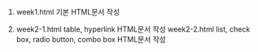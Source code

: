 1. week1.html
   기본 HTML문서 작성

2. week2-1.html
   table, hyperlink HTML문서 작성
   week2-2.html
   list, check box, radio button, combo box HTML문서 작성

